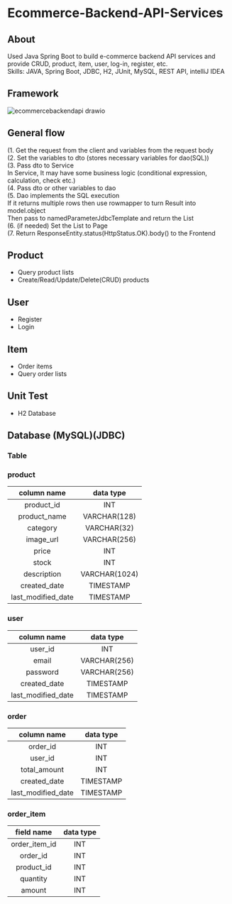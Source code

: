 # Ecommerce-Backend-API-Services

## About
Used Java Spring Boot to build e-commerce backend API services and provide CRUD, product, item, user, log-in, register, etc.  
Skills: JAVA, Spring Boot, JDBC, H2, JUnit, MySQL, REST API, intelliJ IDEA
## Framework

![ecommercebackendapi drawio](https://user-images.githubusercontent.com/78866239/235349955-0e1789a8-1d58-45da-83dc-378f37daabb0.png)


## General flow 
(1.	Get the request from the client and variables from the request body  
(2.	Set the variables to dto (stores necessary variables for dao(SQL))  
(3.	Pass dto to Service  
In Service, It may have some business logic (conditional expression, calculation, check etc.)  
(4.	Pass dto or other variables to dao  
(5.	Dao implements the SQL execution     
If it returns multiple rows then use rowmapper to turn Result into model.object    
Then pass to namedParameterJdbcTemplate and return the List  
(6.	(if needed) Set the List to Page  
(7.	Return ResponseEntity.status(HttpStatus.OK).body() to the Frontend  

## Product
- Query product lists
- Create/Read/Update/Delete(CRUD) products

## User
- Register
- Login

## Item
- Order items
- Query order lists

## Unit Test
- H2 Database


## Database (MySQL)(JDBC)
### Table
### product 
| column name | data type |
|:--------:|:--------:|
| product_id | INT |
|product_name|VARCHAR(128)|
|category|VARCHAR(32)|
|image_url|VARCHAR(256)|
|price|INT|
|stock|INT|
|description|VARCHAR(1024)|
|created_date|TIMESTAMP|
|last_modified_date|TIMESTAMP|

### user
| column name | data type |
|:--------:|:--------:|
|user_id|INT|
|email|VARCHAR(256)|
|password|VARCHAR(256)|
|created_date|TIMESTAMP|
|last_modified_date|TIMESTAMP|
 
### order
| column name | data type |
|:--------:|:--------:|
|order_id|INT|
|user_id|INT|
|total_amount|INT|
|created_date|TIMESTAMP|
|last_modified_date|TIMESTAMP|
 
### order_item
| field name | data type |
|:--------:|:--------:|
|order_item_id|INT|
|order_id|INT|
|product_id|INT|
|quantity|INT|
|amount|INT|
